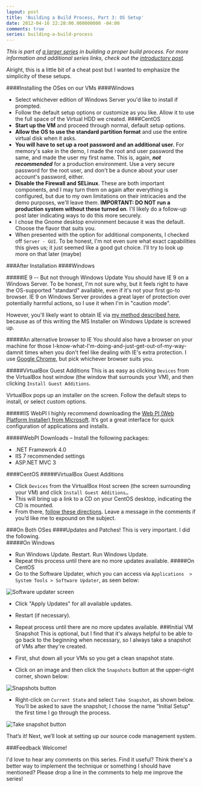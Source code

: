 ```yaml
---
layout: post
title: 'Building a Build Process, Part 3: OS Setup'
date: 2012-04-16 22:28:00.000000000 -04:00
comments: true
series: building-a-build-process
---
```

*This is part of [a larger series](http://skwordpresstoghost.azurewebsites.net/search/label/building%20a%20build%20process) in building a proper build process. For more information and additional series links, check out the [introductory post](http://skwordpresstoghost.azurewebsites.net/?p=951).*  

Alright, this is a little bit of a cheat post but I wanted to emphasize the simplicity of these setups. 

####Installing the OSes on our VMs
####Windows
* Select whichever edition of Windows Server you'd like to install if prompted.  
* Follow the default setup options or customize as you like. Allow it to use the full space of the Virtual HDD we created.
####CentOS
* **Start up the VM** and proceed through normal, default setup options.
* **Allow the OS to use the standard partition format** and use the entire virtual disk when it asks.
* **You will have to set up a root password and an additional user.** For memory's sake in the demo, I made the root and user password the same, and made the user my first name. This is, again, ***not recommended*** for a production environment. Use a very secure password for the root user, and don't be a dunce about your user account's password, either.
* **Disable the Firewall and SELinux**. These are both important components, and I may turn them on again after everything is configured, but due to my own limitations on their intricacies and the demo purposes, we'll leave them. **IMPORTANT: DO NOT** **run a production system without these turned on**. I'll likely do a follow-up post later indicating ways to do this more securely.
* I chose the Gnome desktop environment because it was the default. Choose the flavor that suits you. 
* When presented with the option for additional components, I checked off `Server - GUI`. To be honest, I'm not even sure what exact capabilities this gives us; it just seemed like a good gut choice. I'll try to look up more on that later (maybe)

###After Installation
####Windows

#####IE 9 -- But not through Windows Update
You should have IE 9 on a Windows Server. To be honest, I'm not sure why, but it feels right to have the OS-supported "standard" available, even if it's not your first go-to browser. IE 9 on Windows Server provides a great layer of protection over potentially harmful actions, so I use it when I'm in "caution mode". 

However, you'll likely want to obtain IE via [my method described here](http://skwordpresstoghost.azurewebsites.net/?p=651), because as of this writing the MS Installer on Windows Update is screwed up.  

#####An alternative browser to IE
You should also have a browser on your machine for those I-know-what-I'm-doing-and-just-get-out-of-my-way-damnit times when you don't feel like dealing with IE's extra protection. I use [Google Chrome](http://google.com/chrome), but pick whichever browser suits you.  


#####VirtualBox Guest Additions
This is as easy as clicking `Devices` from the VirtualBox host window (the window that surrounds your VM), and then clicking `Install Guest Additions`. 

VirtualBox pops up an installer on the screen. Follow the default steps to install, or select custom options.

#####IIS WebPI
I highly recommend downloading the [Web PI (Web Platform Installer) from Microsoft](http://www.iis.net/webpi). It’s got a great interface for quick configuration of applications and installs.

#####WebPI Downloads – Install the following packages:
* .NET Framework 4.0  
* IIS 7 recommended settings  
* ASP.NET MVC 3

####CentOS
#####VirtualBox Guest Additions
* Click `Devices` from the VirtualBox Host screen (the screen surrounding your VM) and click `Install Guest Additions…`
* This will bring up a link to a CD on your CentOS desktop, indicating the CD is mounted.
* From there, [follow these directions](https://forums.virtualbox.org/viewtopic.php?t=4960). Leave a message in the comments if you’d like me to expound on the subject.

###On Both OSes
####Updates and Patches!
This is very important. I did the following.  
#####On Windows
* Run Windows Update. Restart. Run Windows Update.  
* Repeat this process until there are no more updates available.
#####On CentOS
* Go to the Software Updater, which you can access via `Applications  > System Tools > Software Updater`, as seen below:

![Software updater screen]({{site.post-images}}/05-CentOS-Updates.png)

* Click "Apply Updates" for all available updates.  
* Restart (if necessary).  
* Repeat process until there are no more updates available.
###Initial VM Snapshot
This is optional, but I find that it's always helpful to be able to go back to the beginning when necessary, so I always take a snapshot of VMs after they're created.  

* First, shut down all your VMs so you get a clean snapshot state.
* Click on an image and then click the `Snapshots` button at the upper-right corner, shown below:

![Snapshots button]({{site.post-images}}/07-252520-252520Details-252520and-252520Snapshots_thumb.png)


* Right-click on `Current State` and select `Take Snapshot`, as shown below. You’ll be asked to save the snapshot; I choose the name “Initial Setup” the first time I go through the process.

![Take snapshot button]({{site.post-images}}/08-252520-252520Take-252520Snapshot_thumb-25255B1-25255D.png)

That’s it! Next, we’ll look at setting up our source code management system.

###Feedback Welcome!

I'd love to hear any comments on this series. Find it useful? Think there's a better way to implement the technique or something I should have mentioned? Please drop a line in the comments to help me improve the series!
